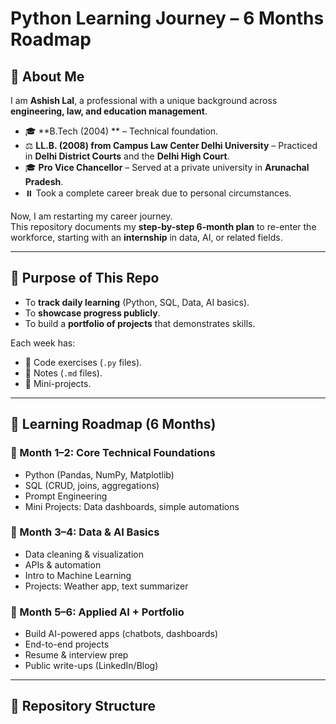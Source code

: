 # Python Learning Journey – 6 Months Roadmap

## 👋 About Me
I am **Ashish Lal**, a professional with a unique background across **engineering, law, and education management**.

- 🎓 **B.Tech (2004) ** – Technical foundation.  
- ⚖️ **LL.B. (2008) from Campus Law Center Delhi University** – Practiced in **Delhi District Courts** and the **Delhi High Court**.  
- 🎓 **Pro Vice Chancellor** – Served at a private university in **Arunachal Pradesh**.  
- ⏸️ Took a complete career break due to personal circumstances.  

Now, I am restarting my career journey.  
This repository documents my **step-by-step 6-month plan** to re-enter the workforce, starting with an **internship** in data, AI, or related fields.

---

## 📌 Purpose of This Repo
- To **track daily learning** (Python, SQL, Data, AI basics).  
- To **showcase progress publicly**.  
- To build a **portfolio of projects** that demonstrates skills.  

Each week has:
- 📂 Code exercises (`.py` files).  
- 📝 Notes (`.md` files).  
- 🚀 Mini-projects.  

---

## 📅 Learning Roadmap (6 Months)

### 🔹 Month 1–2: Core Technical Foundations
- Python (Pandas, NumPy, Matplotlib)
- SQL (CRUD, joins, aggregations)
- Prompt Engineering
- Mini Projects: Data dashboards, simple automations

### 🔹 Month 3–4: Data & AI Basics
- Data cleaning & visualization
- APIs & automation
- Intro to Machine Learning
- Projects: Weather app, text summarizer

### 🔹 Month 5–6: Applied AI + Portfolio
- Build AI-powered apps (chatbots, dashboards)
- End-to-end projects
- Resume & interview prep
- Public write-ups (LinkedIn/Blog)

---

## 📂 Repository Structure

